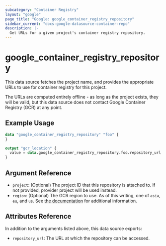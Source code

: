 ```yaml
---
subcategory: "Container Registry"
layout: "google"
page_title: "Google: google_container_registry_repository"
sidebar_current: "docs-google-datasource-container-repo"
description: |-
  Get URLs for a given project's container registry repository.
---
```


# google\_container\_registry\_repository

This data source fetches the project name, and provides the appropriate URLs to use for container registry for this project.

The URLs are computed entirely offline - as long as the project exists, they will be valid, but this data source does not contact Google Container Registry (GCR) at any point.

## Example Usage

```terraform
data "google_container_registry_repository" "foo" {
}

output "gcr_location" {
  value = data.google_container_registry_repository.foo.repository_url
}
```

## Argument Reference
* `project`: (Optional) The project ID that this repository is attached to.  If not provided, provider project will be used instead.
* `region`: (Optional) The GCR region to use.  As of this writing, one of `asia`, `eu`, and `us`.  See [the documentation](https://cloud.google.com/container-registry/docs/pushing-and-pulling) for additional information.

## Attributes Reference
In addition to the arguments listed above, this data source exports:

* `repository_url`: The URL at which the repository can be accessed.
